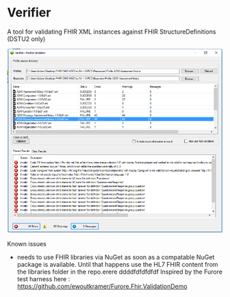 # Verifier
A tool for validating FHIR XML instances against FHIR StructureDefinitions (DSTU2 only)

![screenshot](/media/Screen.PNG)

Known issues
 - needs to use FHIR libraries via NuGet as soon as a compatable NuGet package is available. Until that happens use the HL7 FHIR content from the libraries folder in the repo.erere
 ddddfdfdfdfdf
Inspired by the Furore test harness here : https://github.com/ewoutkramer/Furore.Fhir.ValidationDemo

